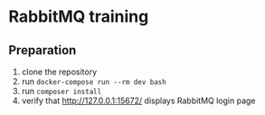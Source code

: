 # RabbitMQ training

## Preparation
1. clone the repository
2. run `docker-compose run --rm dev bash`
3. run `composer install`
4. verify that http://127.0.0.1:15672/ displays RabbitMQ login page
